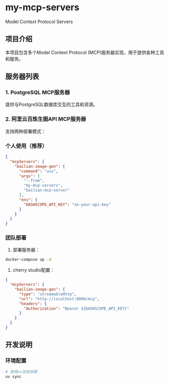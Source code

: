 # my-mcp-servers

Model Context Protocol Servers

## 项目介绍

本项目包含多个Model Context Protocol (MCP)服务器实现，用于提供各种工具和服务。

## 服务器列表

### 1. PostgreSQL MCP服务器

提供与PostgreSQL数据库交互的工具和资源。

### 2. 阿里云百炼生图API MCP服务器

支持两种部署模式：

### 个人使用（推荐）

```json
{
  "mcpServers": {
    "bailian-image-gen": {
      "command": "uvx",
      "args": [
        "--from",
        "my-mcp-servers",
        "bailian-mcp-server"
      ],
      "env": {
        "DASHSCOPE_API_KEY": "sk-your-api-key"
      }
    }
  }
}
```

### 团队部署

1. 部署服务器：

```bash
docker-compose up -d
```

1. cherry studio配置：

```json
{
  "mcpServers": {
    "bailian-image-gen": {
      "type": "streamableHttp",
      "url": "http://localhost:8000/mcp",
      "headers": {
        "Authorization": "Bearer ${DASHSCOPE_API_KEY}"
      }
    }
  }
}
```

## 开发说明

### 环境配置

```bash
# 使用uv安装依赖
uv sync
```
